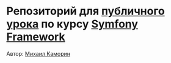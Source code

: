 # Репозиторий для [публичного урока](https://otus.ru/lessons/symfony/#event-2892) по курсу [Symfony Framework](https://otus.ru/lessons/symfony/)

Автор: [Михаил Каморин](mailto:m.v.kamorin@gmail.com)
